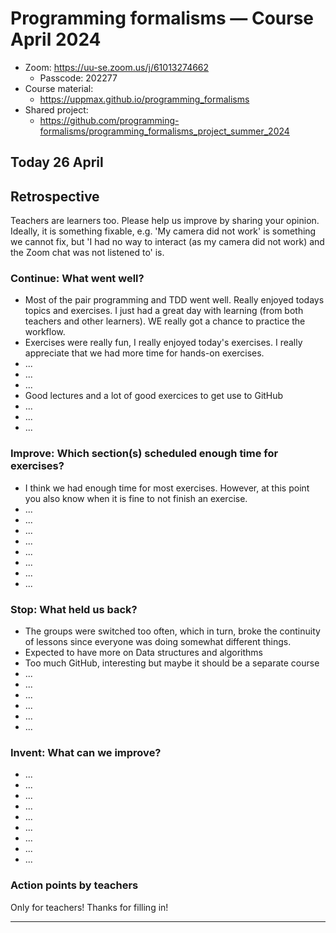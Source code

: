 # Programming formalisms — Course April 2024

- Zoom:  https://uu-se.zoom.us/j/61013274662 
  - Passcode: 202277
- Course material: 
  - https://uppmax.github.io/programming_formalisms
- Shared project: 
  - https://github.com/programming-formalisms/programming_formalisms_project_summer_2024


## Today 26 April

## Retrospective

Teachers are learners too. Please help us improve by sharing your opinion.
Ideally, it is something fixable, e.g. 'My camera did not work' is something
we cannot fix, but 'I had no way to interact (as my camera did not work) and the Zoom chat was not listened to' is.

### Continue: What went well?

- Most of the pair programming and TDD went well. Really enjoyed todays topics and exercises. I just had a great day with learning (from both teachers and other learners). WE really got a chance to practice the workflow.
- Exercises were really fun, I really enjoyed today's exercises. I really appreciate that we had more time for hands-on exercises.
- ...
- ...
- ...
- Good lectures and a lot of good exercices to get use to GitHub
- ...
- ...
- ...

### Improve: Which section(s) scheduled enough time for exercises?

- I think we had enough time for most exercises. However, at this point you also know when it is fine to not finish an exercise.
- ...
- ...
- ...
- ...
- ...
- ...
- ...
- ...

### Stop: What held us back?

- The groups were switched too often, which in turn, broke the continuity of lessons since everyone was doing somewhat different things.
- Expected to have more on Data structures and algorithms
- Too much GitHub, interesting but maybe it should be a separate course
- ...
- ...
- ...
- ...
- ...
- ...

### Invent: What can we improve?

- ...
- ...
- ...
- ...
- ...
- ...
- ...
- ...
- ...

### Action points by teachers

Only for teachers! Thanks for filling in!

--- 
